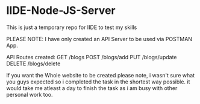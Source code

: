 # IIDE-Node-JS-Server
This is just a temporary repo for IIDE to test my skills

PLEASE NOTE:
I have only created an API Server to be used via POSTMAN App.

API Routes created:
GET /blogs
POST /blogs/add
PUT /blogs/update
DELETE /blogs/delete

If you want the Whole website to be created please note, i wasn't sure what you guys expected so i completed the task in the shortest way possible.
it would take me atleast a day to finish the task as i am busy with other personal work too.
